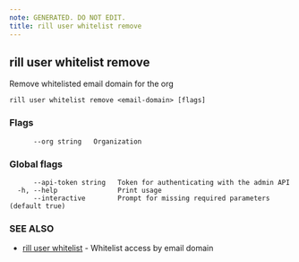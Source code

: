 ```yaml
---
note: GENERATED. DO NOT EDIT.
title: rill user whitelist remove
---
```

## rill user whitelist remove

Remove whitelisted email domain for the org

```
rill user whitelist remove <email-domain> [flags]
```

### Flags

```
      --org string   Organization
```

### Global flags

```
      --api-token string   Token for authenticating with the admin API
  -h, --help               Print usage
      --interactive        Prompt for missing required parameters (default true)
```

### SEE ALSO

* [rill user whitelist](whitelist.md)	 - Whitelist access by email domain

